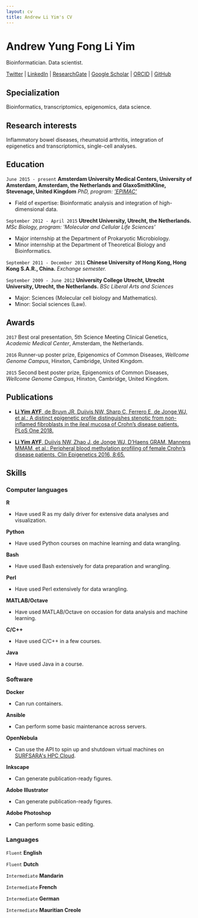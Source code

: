 ```yaml
---
layout: cv
title: Andrew Li Yim's CV
---
```

# Andrew Yung Fong Li Yim
Bioinformatician. Data scientist.

<div id="webaddress">
<a href="https://twitter.com/ndly91">Twitter</a>
  | <a href="https://www.linkedin.com/in/andrew-li-yim-840a10a0/">LinkedIn</a>
  | <a href="https://www.researchgate.net/profile/Andrew_Li_Yim">ResearchGate</a>
  | <a href="https://scholar.google.nl/citations?view_op=list_works&hl=en&user=4I7rgpUAAAAJ">Google Scholar</a>
  | <a href="https://orcid.org/0000-0002-0754-0953">ORCID</a>
  | <a href="https://github.com/ND91">GitHub</a>
</div>

## Specialization

Bioinformatics, transcriptomics, epigenomics, data science.


## Research interests

Inflammatory bowel diseases, rheumatoid arthritis, integration of epigenetics and transcriptomics, single-cell analyses.


## Education

`June 2015 - present`
__Amsterdam University Medical Centers, University of Amsterdam, Amsterdam, the Netherlands and GlaxoSmithKline, Stevenage, United Kingdom__
*PhD, program: ['EPIMAC'](https://cordis.europa.eu/project/rcn/193846/factsheet/en)*
* Field of expertise: Bioinformatic analysis and integration of high-dimensional data.

`September 2012 - April 2015`
__Utrecht University, Utrecht, the Netherlands.__
*MSc Biology, program: 'Molecular and Cellular Life Sciences'*
* Major internship at the Department of Prokaryotic Microbiology.
* Minor internship at the Department of Theoretical Biology and Bioinformatics.

`September 2011 - December 2011`
__Chinese University of Hong Kong, Hong Kong S.A.R., China.__
*Exchange semester.*

`September 2009 - June 2012`
__University College Utrecht, Utrecht University, Utrecht, the Netherlands.__
*BSc Liberal Arts and Sciences*
* Major: Sciences (Molecular cell biology and Mathematics).
* Minor: Social sciences (Law).


## Awards

`2017`
Best oral presentation, 5th Science Meeting Clinical Genetics, *Academic Medical Center*, Amsterdam, the Netherlands.

`2016`
Runner-up poster prize, Epigenomics of Common Diseases, *Wellcome Genome Campus*, Hinxton, Cambridge, United Kingdom.

`2015`
Second best poster prize, Epigenomics of Common Diseases, *Wellcome Genome Campus*, Hinxton, Cambridge, United Kingdom.


## Publications

* [__Li Yim AYF__, de Bruyn JR, Duijvis NW, Sharp C, Ferrero E, de Jonge WJ, et al.: A distinct epigenetic profile distinguishes stenotic from non-inflamed fibroblasts in the ileal mucosa of Crohn’s disease patients. PLoS One 2018.](https://journals.plos.org/plosone/article/comments?id=10.1371/journal.pone.0209656)

* [__Li Yim AYF__, Duijvis NW, Zhao J, de Jonge WJ, D’Haens GRAM, Mannens MMAM, et al.: Peripheral blood methylation profiling of female Crohn’s disease patients. Clin Epigenetics 2016, 8:65.](https://clinicalepigeneticsjournal.biomedcentral.com/articles/10.1186/s13148-016-0230-5)

## Skills

### Computer languages

__R__ 
* Have used R as my daily driver for extensive data analyses and visualization. 

__Python__ 
* Have used Python courses on machine learning and data wrangling. 

__Bash__
* Have used Bash extensively for data preparation and wrangling.

__Perl__
* Have used Perl extensively for data wrangling. 

__MATLAB/Octave__
* Have used MATLAB/Octave on occasion for data analysis and machine learning.

__C/C++__
* Have used C/C++ in a few courses.

__Java__
* Have used Java in a course.


### Software

__Docker__
* Can run containers.

__Ansible__
* Can perform some basic maintenance across servers.

__OpenNebula__
* Can use the API to spin up and shutdown virtual machines on [SURFSARA's HPC Cloud](https://userinfo.surfsara.nl/systems/hpc-cloud).

__Inkscape__
* Can generate publication-ready figures. 

__Adobe Illustrator__
* Can generate publication-ready figures. 

__Adobe Photoshop__ 
* Can perform some basic editing. 


### Languages

`Fluent`
__English__

`Fluent`
__Dutch__ 

`Intermediate`
__Mandarin__

`Intermediate`
__French__

`Intermediate`
__German__

`Intermediate`
__Mauritian Creole__

<!-- ### Footer

Last updated: January 2019 -->
